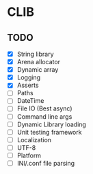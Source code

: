 # CLIB

## TODO

- [x] String library 
- [x] Arena allocator
- [x] Dynamic array
- [x] Logging
- [x] Asserts
- [ ] Paths
- [ ] DateTime
- [ ] File IO (Best async)
- [ ] Command line args
- [ ] Dynamic Library loading
- [ ] Unit testing framework
- [ ] Localization
- [ ] UTF-8
- [ ] Platform
- [ ] INI/.conf file parsing
